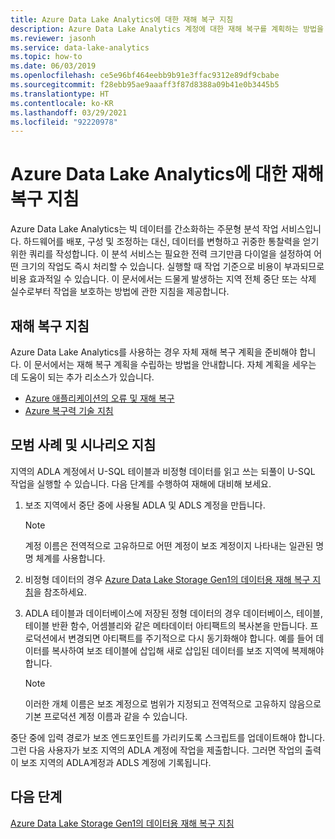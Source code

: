 ```yaml
---
title: Azure Data Lake Analytics에 대한 재해 복구 지침
description: Azure Data Lake Analytics 계정에 대한 재해 복구를 계획하는 방법을 알아봅니다.
ms.reviewer: jasonh
ms.service: data-lake-analytics
ms.topic: how-to
ms.date: 06/03/2019
ms.openlocfilehash: ce5e96bf464eebb9b91e3ffac9312e89df9cbabe
ms.sourcegitcommit: f28ebb95ae9aaaff3f87d8388a09b41e0b3445b5
ms.translationtype: HT
ms.contentlocale: ko-KR
ms.lasthandoff: 03/29/2021
ms.locfileid: "92220978"
---
```

# <a name="disaster-recovery-guidance-for-azure-data-lake-analytics"></a>Azure Data Lake Analytics에 대한 재해 복구 지침

Azure Data Lake Analytics는 빅 데이터를 간소화하는 주문형 분석 작업 서비스입니다. 하드웨어를 배포, 구성 및 조정하는 대신, 데이터를 변형하고 귀중한 통찰력을 얻기 위한 쿼리를 작성합니다. 이 분석 서비스는 필요한 전력 크기만큼 다이얼을 설정하여 어떤 크기의 작업도 즉시 처리할 수 있습니다. 실행할 때 작업 기준으로 비용이 부과되므로 비용 효과적일 수 있습니다. 이 문서에서는 드물게 발생하는 지역 전체 중단 또는 삭제 실수로부터 작업을 보호하는 방법에 관한 지침을 제공합니다.

## <a name="disaster-recovery-guidance"></a>재해 복구 지침

Azure Data Lake Analytics를 사용하는 경우 자체 재해 복구 계획을 준비해야 합니다. 이 문서에서는 재해 복구 계획을 수립하는 방법을 안내합니다. 자체 계획을 세우는 데 도움이 되는 추가 리소스가 있습니다.
- [Azure 애플리케이션의 오류 및 재해 복구](/azure/architecture/reliability/disaster-recovery)
- [Azure 복구력 기술 지침](/azure/architecture/checklist/resiliency-per-service)

## <a name="best-practices-and-scenario-guidance"></a>모범 사례 및 시나리오 지침

지역의 ADLA 계정에서 U-SQL 테이블과 비정형 데이터를 읽고 쓰는 되풀이 U-SQL 작업을 실행할 수 있습니다.  다음 단계를 수행하여 재해에 대비해 보세요.

1. 보조 지역에서 중단 중에 사용될 ADLA 및 ADLS 계정을 만듭니다.

   > [!NOTE]
   > 계정 이름은 전역적으로 고유하므로 어떤 계정이 보조 계정이지 나타내는 일관된 명명 체계를 사용합니다.

2. 비정형 데이터의 경우 [Azure Data Lake Storage Gen1의 데이터용 재해 복구 지침](../data-lake-store/data-lake-store-disaster-recovery-guidance.md)을 참조하세요.

3. ADLA 테이블과 데이터베이스에 저장된 정형 데이터의 경우 데이터베이스, 테이블, 테이블 반환 함수, 어셈블리와 같은 메타데이터 아티팩트의 복사본을 만듭니다. 프로덕션에서 변경되면 아티팩트를 주기적으로 다시 동기화해야 합니다. 예를 들어 데이터를 복사하여 보조 테이블에 삽입해 새로 삽입된 데이터를 보조 지역에 복제해야 합니다.

   > [!NOTE]
   > 이러한 개체 이름은 보조 계정으로 범위가 지정되고 전역적으로 고유하지 않음으로 기본 프로덕션 계정 이름과 같을 수 있습니다.

중단 중에 입력 경로가 보조 엔드포인트를 가리키도록 스크립트를 업데이트해야 합니다. 그런 다음 사용자가 보조 지역의 ADLA 계정에 작업을 제출합니다. 그러면 작업의 출력이 보조 지역의 ADLA계정과 ADLS 계정에 기록됩니다.

## <a name="next-steps"></a>다음 단계

[Azure Data Lake Storage Gen1의 데이터용 재해 복구 지침](../data-lake-store/data-lake-store-disaster-recovery-guidance.md)
